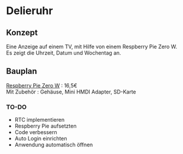 # Delieruhr

## Konzept

Eine Anzeige auf einem TV, mit Hilfe von einem Respberry Pie Zero W.\
Es zeigt die Uhrzeit, Datum und Wochentag an.


## Bauplan

[Respberry Pie Zero W](https://www.berrybase.de/raspberry-pi-zero-w) : 16,5€\
Mit Zubehör : Gehäuse, Mini HMDI Adapter, SD-Karte

### TO-DO

- RTC implementieren
- Respberry Pie aufsetzten
- Code verbessern
- Auto Login einrichten
- Anwendung automatisch öffnen